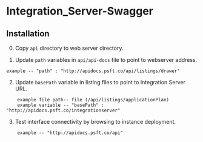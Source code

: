 Integration_Server-Swagger
==========================


Installation
-------------------

0. Copy `api` directory to web server directory.

1. Update `path` variables in `api/api-docs` file to point to webserver address.
```
example -- "path" : "http://apidocs.psft.co/api/listings/drawer"
```

2. Update `basePath` variable in listing files to point to Integration Server URL.
```
	example file path-- file (/api/listings/applicationPlan)
	example variable -- "basePath" : "http://apidocs.psft.co/integrationserver"
```

3. Test interface connectivity by browsing to instance deployment.
```
	example -- "http://apidocs.psft.co/api"
```